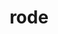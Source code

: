 ---
category: 4-letters
denotation: null
name: rode
reference_link: https://www.etymonline.com/word/rode
root_language: null
root_name: null
title: rode
type: free
word_sums:
- respelling: rode
  sum: 'Rode + '
---